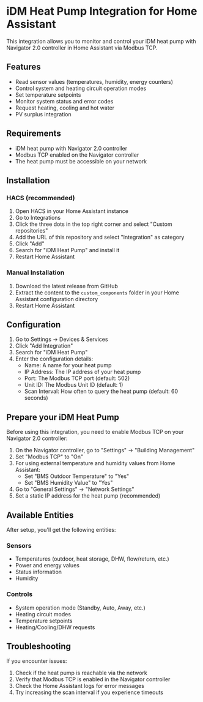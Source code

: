 # iDM Heat Pump Integration for Home Assistant

This integration allows you to monitor and control your iDM heat pump with Navigator 2.0 controller in Home Assistant via Modbus TCP.

## Features

- Read sensor values (temperatures, humidity, energy counters)
- Control system and heating circuit operation modes
- Set temperature setpoints
- Monitor system status and error codes
- Request heating, cooling and hot water
- PV surplus integration

## Requirements

- iDM heat pump with Navigator 2.0 controller
- Modbus TCP enabled on the Navigator controller
- The heat pump must be accessible on your network

## Installation

### HACS (recommended)

1. Open HACS in your Home Assistant instance
2. Go to Integrations
3. Click the three dots in the top right corner and select "Custom repositories"
4. Add the URL of this repository and select "Integration" as category
5. Click "Add"
6. Search for "iDM Heat Pump" and install it
7. Restart Home Assistant

### Manual Installation

1. Download the latest release from GitHub
2. Extract the content to the `custom_components` folder in your Home Assistant configuration directory
3. Restart Home Assistant

## Configuration

1. Go to Settings → Devices & Services
2. Click "Add Integration"
3. Search for "iDM Heat Pump"
4. Enter the configuration details:
   - Name: A name for your heat pump
   - IP Address: The IP address of your heat pump
   - Port: The Modbus TCP port (default: 502)
   - Unit ID: The Modbus Unit ID (default: 1)
   - Scan Interval: How often to query the heat pump (default: 60 seconds)

## Prepare your iDM Heat Pump

Before using this integration, you need to enable Modbus TCP on your Navigator 2.0 controller:

1. On the Navigator controller, go to "Settings" → "Building Management"
2. Set "Modbus TCP" to "On"
3. For using external temperature and humidity values from Home Assistant:
   - Set "BMS Outdoor Temperature" to "Yes"
   - Set "BMS Humidity Value" to "Yes"
4. Go to "General Settings" → "Network Settings"
5. Set a static IP address for the heat pump (recommended)

## Available Entities

After setup, you'll get the following entities:

### Sensors
- Temperatures (outdoor, heat storage, DHW, flow/return, etc.)
- Power and energy values
- Status information
- Humidity

### Controls
- System operation mode (Standby, Auto, Away, etc.)
- Heating circuit modes
- Temperature setpoints
- Heating/Cooling/DHW requests

## Troubleshooting

If you encounter issues:

1. Check if the heat pump is reachable via the network
2. Verify that Modbus TCP is enabled in the Navigator controller
3. Check the Home Assistant logs for error messages
4. Try increasing the scan interval if you experience timeouts